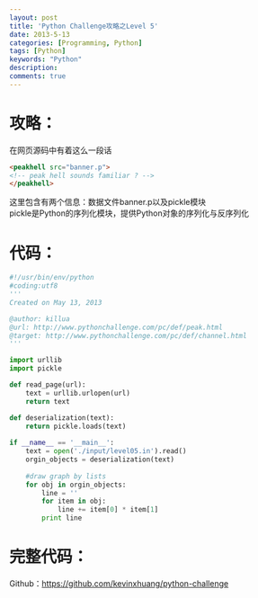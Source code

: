 ```yaml
---
layout: post
title: 'Python Challenge攻略之Level 5'
date: 2013-5-13
categories: [Programming, Python]
tags: [Python]
keywords: "Python"
description: 
comments: true
---
```

# 攻略：
在网页源码中有着这么一段话    

``` html
<peakhell src="banner.p">
<!-- peak hell sounds familiar ? -->
</peakhell>
```
这里包含有两个信息：数据文件banner.p以及pickle模块    
pickle是Python的序列化模块，提供Python对象的序列化与反序列化    

# 代码：

``` python 
#!/usr/bin/env/python
#coding:utf8
'''
Created on May 13, 2013

@author: killua
@url: http://www.pythonchallenge.com/pc/def/peak.html
@target: http://www.pythonchallenge.com/pc/def/channel.html
'''

import urllib
import pickle 

def read_page(url):
    text = urllib.urlopen(url)
    return text

def deserialization(text):
    return pickle.loads(text)
    
if __name__ == '__main__':
    text = open('./input/level05.in').read()
    orgin_objects = deserialization(text)
    
    #draw graph by lists
    for obj in orgin_objects:
        line = ''
        for item in obj:
            line += item[0] * item[1]
        print line
```
# 完整代码：
Github：<https://github.com/kevinxhuang/python-challenge>
